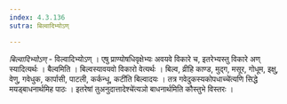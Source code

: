 ```yaml
---
index: 4.3.136
sutra: बिल्वादिभ्योऽण्

---
```

_बिल्वादिभ्योऽण्_ - विल्वादिभ्योऽण् । एषु प्राण्योषधिवृक्षेभ्यः अवयवे विकारे च, इतरेभ्यस्तु विकारे अण् स्यादित्यर्थः । बैल्वमिति । बिल्वस्यावयवो विकारो वेत्यर्थः । बिल्व, व्रीहि काण्ड, मुद्ग, मसूर, गोधूम, इक्षु, वेणु, गवेधुक, कार्पासी, पाटली, कर्कन्धू, कटी॑ति बिल्वादयः । तत्र गवेदुकस्यकोपधाच्चे॑त्यणि सिद्धे मयड्बाधनार्थमिह पाठः । इतरेषां तुअनुदात्तादेश्चे॑त्यञो बाधनार्थमिति कौस्तुभे विस्तरः ।